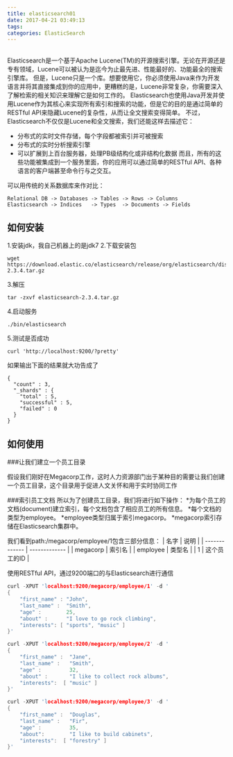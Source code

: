 ```yaml
---
title: elasticsearch01
date: 2017-04-21 03:49:13
tags:
categories: ElasticSearch
---
```


## 
Elasticsearch是一个基于Apache Lucene(TM)的开源搜索引擎。无论在开源还是专有领域，Lucene可以被认为是迄今为止最先进、性能最好的、功能最全的搜索引擎库。
但是，Lucene只是一个库。想要使用它，你必须使用Java来作为开发语言并将其直接集成到你的应用中，更糟糕的是，Lucene非常复杂，你需要深入了解检索的相关知识来理解它是如何工作的。
Elasticsearch也使用Java开发并使用Lucene作为其核心来实现所有索引和搜索的功能，但是它的目的是通过简单的RESTful API来隐藏Lucene的复杂性，从而让全文搜索变得简单。
不过，Elasticsearch不仅仅是Lucene和全文搜索，我们还能这样去描述它：
* 分布式的实时文件存储，每个字段都被索引并可被搜索
* 分布式的实时分析搜索引擎
* 可以扩展到上百台服务器，处理PB级结构化或非结构化数据
而且，所有的这些功能被集成到一个服务里面，你的应用可以通过简单的RESTful API、各种语言的客户端甚至命令行与之交互。

可以用传统的关系数据库来作对比：
```
Relational DB -> Databases -> Tables -> Rows -> Columns
Elasticsearch -> Indices   -> Types  -> Documents -> Fields
```
## 如何安装
1.安装jdk，我自己机器上的是jdk7
2.下载安装包
``` 
wget https://download.elastic.co/elasticsearch/release/org/elasticsearch/distribution/tar/elasticsearch/2.3.4/elasticsearch-2.3.4.tar.gz
```
3.解压
```
tar -zxvf elasticsearch-2.3.4.tar.gz
```
4.启动服务
```
./bin/elasticsearch
```
5.测试是否成功
```
curl 'http://localhost:9200/?pretty'
```

如果输出下面的结果就大功告成了
```
{
  "count" : 3,
  "_shards" : {
    "total" : 5,
    "successful" : 5,
    "failed" : 0
  }
}
```

## 如何使用

###让我们建立一个员工目录

假设我们刚好在Megacorp工作，这时人力资源部门出于某种目的需要让我们创建一个员工目录，这个目录用于促进人文关怀和用于实时协同工作

###索引员工文档
所以为了创建员工目录，我们将进行如下操作：
*为每个员工的文档(document)建立索引，每个文档包含了相应员工的所有信息。
*每个文档的类型为employee。
*employee类型归属于索引megacorp。
*megacorp索引存储在Elasticsearch集群中。

我们看到path:/megacorp/employee/1包含三部分信息：
| 名字 | 说明 |
| ------------- | ------------- |
| megacorp | 索引名 |
| employee | 类型名 |
| 1 | 这个员工的ID |

使用RESTful API，通过9200端口的与Elasticsearch进行通信
``` cpp
curl -XPUT 'localhost:9200/megacorp/employee/1' -d '
{
    "first_name" : "John",
    "last_name" :  "Smith",
    "age" :        25,
    "about" :      "I love to go rock climbing",
    "interests": [ "sports", "music" ]
}'

curl -XPUT 'localhost:9200/megacorp/employee/2' -d '
{
    "first_name" :  "Jane",
    "last_name" :   "Smith",
    "age" :         32,
    "about" :       "I like to collect rock albums",
    "interests":  [ "music" ]
}'

curl -XPUT 'localhost:9200/megacorp/employee/3' -d '
{
    "first_name" :  "Douglas",
    "last_name" :   "Fir",
    "age" :         35,
    "about":        "I like to build cabinets",
    "interests":  [ "forestry" ]
}'
```
